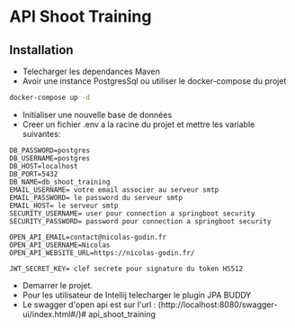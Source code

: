 # API Shoot Training

## Installation

* Telecharger les dependances Maven
* Avoir une instance PostgresSql ou utiliser le docker-compose du projet
```bash
docker-compose up -d
```
* Initialiser une nouvelle base de données
* Creer un fichier .env a la racine du projet et mettre les variable suivantes:
```
DB_PASSWORD=postgres
DB_USERNAME=postgres
DB_HOST=localhost
DB_PORT=5432
DB_NAME=db_shoot_training
EMAIL_USERNAME= votre email associer au serveur smtp
EMAIL_PASSWORD= le password du serveur smtp
EMAIL_HOST= le serveur smtp
SECURITY_USERNAME= user pour connection a springboot security
SECURITY_PASSWORD= password pour connection a springboot security

OPEN_API_EMAIL=contact@nicolas-godin.fr
OPEN_API_USERNAME=Nicolas
OPEN_API_WEBSITE_URL=https://nicolas-godin.fr/

JWT_SECRET_KEY= clef secrete pour signature du token HS512
```
* Demarrer le projet.
* Pour les utilisateur de Intellij telecharger le plugin JPA BUDDY
* Le swagger d'open api est sur l'url : (http://localhost:8080/swagger-ui/index.html#/)# api_shoot_training
